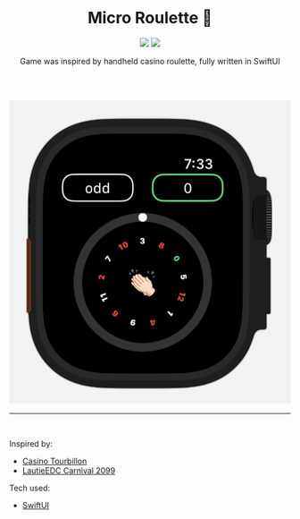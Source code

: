 <br>

<h1 align="center">Micro Roulette 🎰</h1>

<p align="center">
  <a href="https://developer.apple.com/swift/"><img src="https://badgen.net/badge/Swift/5.5/orange"/></a>
  <a href="https://github.com/lalabuy948/MiniSpaceJourney/releases"><img src="https://badgen.net/github/release/lalabuy948/MiniSpaceJourney"/></a>
</p>

<p align="center">
  Game was inspired by handheld casino roulette, fully written in SwiftUI    
</p>

<br><br>

![preview](/github/Preview.png)

<hr>
<br>

Inspired by: 
- [Casino Tourbillon ](https://jacobandco.com/timepieces/high-complication-masterpieces/casino-roulette-tourbillon)
- [LautieEDC Carnival 2099](https://lautie.com/product/carnival-spinner/)

Tech used: 
- [SwiftUI](https://developer.apple.com/documentation/swiftui)
